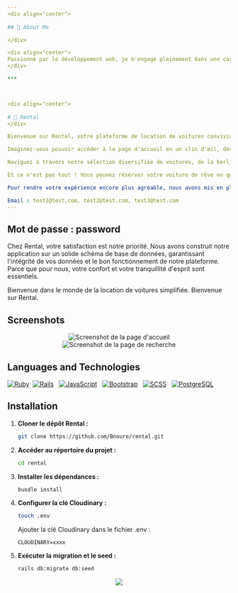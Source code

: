 ```yaml
---
<div align="center">
  
## 🚀 About Me

</div>

<div align="center">
Passionné par le développement web, je m'engage pleinement dans une carrière en tant que développeur Full Stack. Fort d'une expérience antérieure en tant que chef de projet IT, j'ai décidé de me consacrer entièrement à l'univers du développement pour explorer ma passion pour la création de solutions numériques innovantes. Mon objectif est de maîtriser tous les aspects du développement, des technologies front-end comme React et TypeScript aux technologies back-end telles que Node.js, afin de créer des applications web robustes et performantes.
</div>

***



<div align="center">
  
# 🚗 Rental
</div>

Bienvenue sur Rental, votre plateforme de location de voitures conviviale et intuitive !

Imaginez-vous pouvoir accéder à la page d'accueil en un clin d'œil, découvrir une liste complète de voitures à louer, et même plonger dans les détails captivants de chaque véhicule. Chez Rental, nous avons conçu chaque étape de votre expérience avec soin, pour que chaque clic soit une aventure.

Naviguez à travers notre sélection diversifiée de voitures, de la berline élégante au SUV robuste, en passant par la citadine agile. Vous cherchez une Audi pour une virée citadine ? Une Jeep pour une escapade hors des sentiers battus ? Nous avons ce qu'il vous faut !

Et ce n'est pas tout ! Vous pouvez réserver votre voiture de rêve en quelques étapes simples et fluides. Avec notre interface utilisateur propre et nos fonctionnalités intuitives, la réservation devient un jeu d'enfant.

Pour rendre votre expérience encore plus agréable, nous avons mis en place des comptes de test pour que vous puissiez explorer toutes les fonctionnalités de notre site. Connectez-vous avec les identifiants suivants : 

Email : test1@test.com, test2@test.com, test3@test.com
---
```

Mot de passe : password
---
Chez Rental, votre satisfaction est notre priorité. Nous avons construit notre application sur un solide schéma de base de données, garantissant l'intégrité de vos données et le bon fonctionnement de notre plateforme. Parce que pour nous, votre confort et votre tranquillité d'esprit sont essentiels.

Bienvenue dans le monde de la location de voitures simplifiée. Bienvenue sur Rental.


## Screenshots

<div align="center">
  <img src="https://res.cloudinary.com/dgmantli3/image/upload/w_500,h_300/v1712155387/github/Rentallog_mwul2k.png" alt="Screenshot de la page d'accueil" />
</div>

<div align="center">
  <img src="https://res.cloudinary.com/dgmantli3/image/upload/w_500,h_300/v1712155385/github/Search_spkcy6.png" alt="Screenshot de la page de recherche" />
</div>

## Languages and Technologies

[![Ruby](https://img.shields.io/badge/Ruby-3.1-red.svg)](https://www.ruby-lang.org/en/) &nbsp;[![Rails](https://img.shields.io/badge/Rails-7.1.0-brightgreen.svg)](https://rubyonrails.org/) &nbsp;  [![JavaScript](https://img.shields.io/badge/JavaScript-ES6-yellow.svg)](https://developer.mozilla.org/en-US/docs/Web/JavaScript) &nbsp; [![Bootstrap](https://img.shields.io/badge/Bootstrap-5.3.0-blueviolet.svg)](https://getbootstrap.com/) &nbsp; [![SCSS](https://img.shields.io/badge/SCSS-Latest-orange.svg)](https://sass-lang.com/) &nbsp; [![PostgreSQL](https://img.shields.io/badge/PostgreSQL-13.5-blue.svg)](https://www.postgresql.org/)

  
## Installation

1. **Cloner le dépôt Rental :**
   ```bash
   git clone https://github.com/Bnoure/rental.git
   ```

2. **Accéder au répertoire du projet :**
   ```bash
   cd rental
   ```

3. **Installer les dépendances :**
   ```bash
   bundle install
   ```

4. **Configurer la clé Cloudinary :**
   ```bash
   touch .env
   ```
   Ajouter la clé Cloudinary dans le fichier .env :
   ```
   CLOUDINARY=xxxx
   ```

5. **Exécuter la migration et le seed :**
   ```bash
   rails db:migrate db:seed
   ```

<div align="center">   
 <img src= "https://res.cloudinary.com/dgmantli3/image/upload/v1712156359/github/Rental-removebg-preview_a2cnel.png"/>
</div>

